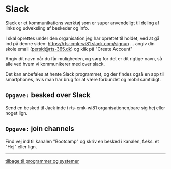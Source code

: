 # Slack
Slack er et kommunikations værktøj som er super anvendeligt til deling af links og udveksling af beskeder og info.

I skal oprettes under den organisation jeg har oprettet til holdet, ved at gå ind på denne siden: https://rts-cmk-wi81.slack.com/signup ... angiv din skole email (persid@rts-365.dk) og klik på "Create Account"

Angiv dit navn når du får muligheden, og sørg for det er dit rigtige navn, så alle ved hvem vi kommunikerer med over slack.

Det kan anbefales at hente Slack programmet, og der findes også en app til smartphones, hvis man har brug for at være forbundet og mobil samtidigt.

## ```Opgave:``` besked over Slack
Send en besked til Jack inde i rts-cmk-wi81 organisationen,bare sig hej eller noget lign.


## ```Opgave:``` join channels
Find vej ind til kanalen "Bootcamp" og skriv en besked i kanalen, f.eks. et "Hej" eller lign.

---

[tilbage til programmer og systemer](http://github.com/rts-cmk-WI81/programmer-og-systemer.md)